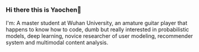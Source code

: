 ### Hi there this is Yaochen👋

I'm: A master student at Wuhan University, 
an amature guitar player that happens to know how to code,
dumb but really interested in probabilistic models, deep learning,
novice researcher of user modeling, recommender system and multimodal content analysis.

<!--
**yaochenzhu/yaochenzhu** is a ✨ _special_ ✨ repository because its `README.md` (this file) appears on your GitHub profile.

Here are some ideas to get you started:

- 🔭 I’m currently working on ...
- 🌱 I’m currently learning ...
- 👯 I’m looking to collaborate on ...
- 🤔 I’m looking for help with ...
- 💬 Ask me about ...
- 📫 How to reach me: ...
- 😄 Pronouns: ...
- ⚡ Fun fact: ...
-->
